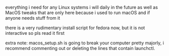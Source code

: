 everything i need for any Linux systems i will daily in the future as well as MacOS tweaks that are only here because i used to run macOS and if anyone needs stuff from it

there is a very rudimentary install script for fedora now, but it is not interactive so pls read it first

extra note: macos_setup.sh is going to break your computer pretty majorly, i recommend commenting out or deleting the lines that contain launchctl.
